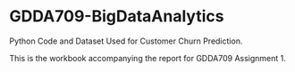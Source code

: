 # GDDA709-BigDataAnalytics
Python Code and Dataset Used for Customer Churn Prediction.

This is the workbook accompanying the report for GDDA709 Assignment 1.
